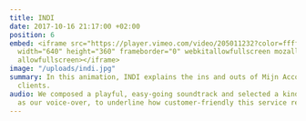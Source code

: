 ```yaml
---
title: INDI
date: 2017-10-16 21:17:00 +02:00
position: 6
embed: <iframe src="https://player.vimeo.com/video/205011232?color=ffffff&title=0&byline=0&portrait=0"
  width="640" height="360" frameborder="0" webkitallowfullscreen mozallowfullscreen
  allowfullscreen></iframe>
image: "/uploads/indi.jpg"
summary: In this animation, INDI explains the ins and outs of Mijn Account to its
  clients.
audio: We composed a playful, easy-going soundtrack and selected a kind, young voice
  as our voice-over, to underline how customer-friendly this service really is.
---
```


